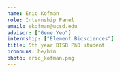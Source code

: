 ```yaml
---
name: Eric Kofman
role: Internship Panel
email: ekofman@ucsd.edu
advisor: ["Gene Yeo"]
internship: ["Element Biosciences"]
title: 5th year BISB PhD student
pronouns: he/him
photo: eric_kofman.png
---
```

